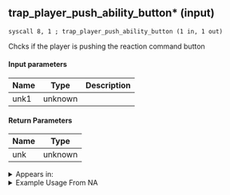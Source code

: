 ## trap_player_push_ability_button* (input)

`syscall 8, 1 ; trap_player_push_ability_button (1 in, 1 out)`

Chcks if the player is pushing the reaction command button

#### Input parameters
| Name | Type | Description
|------|------|------------
| unk1   | unknown   | 


#### Return Parameters
| Name | Type
|------|-----
| unk   | unknown   


<details>
	<summary>Appears in:</summary>

</details>

<details>
	<summary>Example Usage From NA</summary>
```

```
</details>

